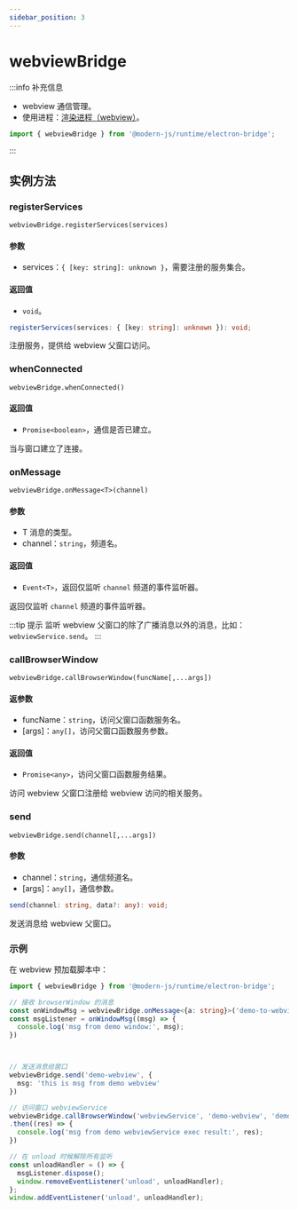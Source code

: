 ```yaml
---
sidebar_position: 3
---
```



# webviewBridge

:::info 补充信息
* webview 通信管理。
* 使用进程：[渲染进程（webview）](/docs/guides/features/electron/basic#渲染进程)。

```typescript
import { webviewBridge } from '@modern-js/runtime/electron-bridge';
```
:::
## 实例方法


### registerServices

`webviewBridge.registerServices(services)`

#### 参数
- services：`{ [key: string]: unknown }`，需要注册的服务集合。
#### 返回值
- `void`。

```typescript
registerServices(services: { [key: string]: unknown }): void;
```
注册服务，提供给 webview 父窗口访问。

### whenConnected

`webviewBridge.whenConnected()`

#### 返回值
- `Promise<boolean>`，通信是否已建立。

当与窗口建立了连接。

### onMessage

`webviewBridge.onMessage<T>(channel)`
#### 参数
- T 消息的类型。
- channel：`string`，频道名。

#### 返回值
- `Event<T>`，返回仅监听 `channel` 频道的事件监听器。

返回仅监听 `channel` 频道的事件监听器。

:::tip 提示
监听 webview 父窗口的除了广播消息以外的消息，比如：`webviewService.send`。
:::

### callBrowserWindow

`webviewBridge.callBrowserWindow(funcName[,...args])`

#### 返参数
- funcName：`string`，访问父窗口函数服务名。
- [args]：`any[]`，访问父窗口函数服务参数。

#### 返回值
- `Promise<any>`，访问父窗口函数服务结果。

访问 webview 父窗口注册给 webview 访问的相关服务。

### send

`webviewBridge.send(channel[,...args])`

#### 参数
- channel：`string`，通信频道名。
- [args]：`any[]`，通信参数。

```typescript
send(channel: string, data?: any): void;
```
发送消息给 webview 父窗口。


### 示例

在 webview 预加载脚本中：

```typescript
import { webviewBridge } from '@modern-js/runtime/electron-bridge';

// 接收 browserWindow 的消息
const onWindowMsg = webviewBridge.onMessage<{a: string}>('demo-to-webview');
const msgListener = onWindowMsg((msg) => {
  console.log('msg from demo window:', msg);
})



// 发送消息给窗口
webviewBridge.send('demo-webview', {
  msg: 'this is msg from demo webview'
})

// 访问窗口 webviewService
webviewBridge.callBrowserWindow('webviewService', 'demo-webview', 'demo')
.then((res) => {
  console.log('msg from demo webviewService exec result:', res);
})

// 在 unload 时候解除所有监听
const unloadHandler = () => {
  msgListener.dispose();
  window.removeEventListener('unload', unloadHandler);
};
window.addEventListener('unload', unloadHandler);
```




